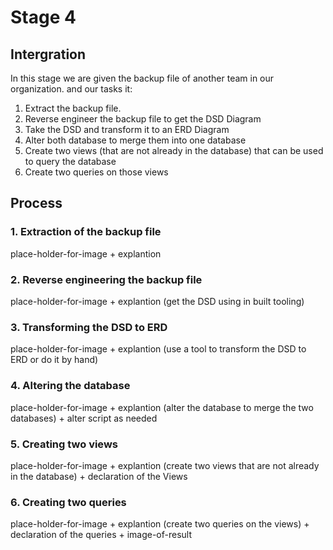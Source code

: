 # Stage 4

## Intergration

In this stage we are given the backup file of another team in our organization.
and our tasks it:

1. Extract the backup file.
2. Reverse engineer the backup file to get the DSD Diagram
3. Take the DSD and transform it to an ERD Diagram
4. Alter both database to merge them into one database
5. Create two views (that are not already in the database) that can be used to query the database
6. Create two queries on those views

## Process

### 1. Extraction of the backup file

place-holder-for-image + explantion

### 2. Reverse engineering the backup file

place-holder-for-image + explantion (get the DSD using in built tooling)

### 3. Transforming the DSD to ERD

place-holder-for-image + explantion (use a tool to transform the DSD to ERD or do it by hand)

### 4. Altering the database

place-holder-for-image + explantion (alter the database to merge the two databases) + alter script as needed

### 5. Creating two views

place-holder-for-image + explantion (create two views that are not already in the database) + declaration of the Views

### 6. Creating two queries

place-holder-for-image + explantion (create two queries on the views) + declaration of the queries + image-of-result

